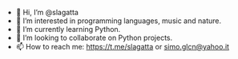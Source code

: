 - 👋 Hi, I’m @slagatta 
- 👀 I’m interested in programming languages, music and nature.
- 🌱 I’m currently learning Python.
- 💞️ I’m looking to collaborate on Python projects.
- 📫 How to reach me: https://t.me/slagatta or simo.glcn@yahoo.it

<!---
slagatta/slagatta is a ✨ special ✨ repository because its `README.md` (this file) appears on your GitHub profile.
You can click the Preview link to take a look at your changes.
--->
